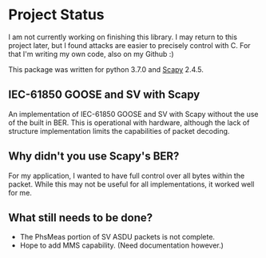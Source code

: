 # Project Status
I am not currently working on finishing this library. I may return to this project later, but I found attacks are easier to precisely control with C. For that I'm writing my own code, also on my Github :) 

This package was written for python 3.7.0 and [Scapy](https://github.com/secdev/scapy) 2.4.5.

## IEC-61850 GOOSE and SV with Scapy
An implementation of IEC-61850 GOOSE and SV with Scapy without the use of the built in BER. This is operational with hardware, although the lack of structure implementation limits the capabilities of packet decoding. 

## Why didn't you use Scapy's BER?   

For my application, I wanted to have full control over all bytes within the packet. While this may not be useful for all implementations, it worked well for me.

## What still needs to be done?

* The PhsMeas portion of SV ASDU packets is not complete.
* Hope to add MMS capability. (Need documentation however.)

